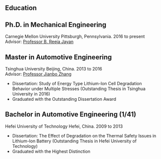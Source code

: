 <section class="thirteen columns" markdown="1">

# Education

## Ph.D. in Mechanical Engineering
Carnegie Mellon University
Pittsburgh, Pennsylvania. 2016 to present  
Advisor: [Professor B. Reeja Jayan](http://jayanlab.com/)



## Master in Automotive Engineering
Tsinghua University
Beijing, China. 2013 to 2016  
Advisor: [Professor Jianbo Zhang](http://thueps.org/html/en/)
* Dissertation: Study of Energy Type Lithium-Ion Cell Degradation Behavior under Multiple Stresses (Outstanding Thesis in Tsinghua University in 2016)
* Graduated with the Outstanding Dissertation Award

## Bachelor in Automotive Engineering (1/41)
Hefei University of Technology
Hefei, China. 2009 to 2013

* Dissertation: The Effect of Degradation on the Thermal Safety Issues in Lithium-Ion Battery (Outstanding Thesis in Hefei University of Technology)
* Graduated with the Highest Distinction

